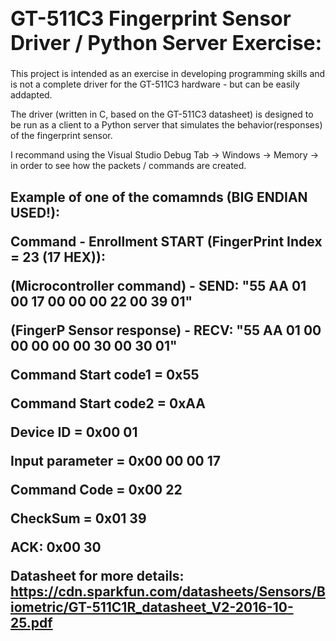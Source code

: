 <h1 style="font-size: 32px;"><strong>GT-511C3 Fingerprint Sensor Driver / Python Server Exercise:</strong></h1>

This project is intended as an exercise in developing programming skills and is not a complete driver for the GT-511C3 hardware - but can be easily addapted.

The driver (written in C, based on the GT-511C3 datasheet) is designed to be run as a client to a Python server that simulates the behavior(responses) of the fingerprint sensor.

I recommand using the Visual Studio Debug Tab -> Windows -> Memory -> in order to see how the packets / commands are created.


<h2>Example of one of the comamnds (BIG ENDIAN USED!):


Command - Enrollment START (FingerPrint Index = 23 (17 HEX)):

(Microcontroller command) - SEND: "55 AA 01 00 17 00 00 00 22 00 39 01"

(FingerP Sensor response) - RECV: "55 AA 01 00 00 00 00 00 30 00 30 01"

Command Start code1 = 0x55

Command Start code2 = 0xAA

Device ID = 0x00 01

Input parameter = 0x00 00 00 17

Command Code = 0x00 22

CheckSum = 0x01 39

ACK: 0x00 30

Datasheet for more details: https://cdn.sparkfun.com/datasheets/Sensors/Biometric/GT-511C1R_datasheet_V2-2016-10-25.pdf

